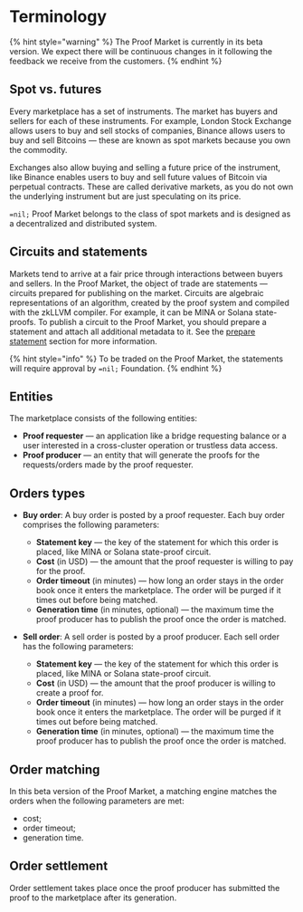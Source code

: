 # Terminology

{% hint style="warning" %}
The Proof Market is currently in its beta version.
We expect there will be continuous changes in it following the feedback we receive from the customers.
{% endhint %}

## Spot vs. futures

Every marketplace has a set of instruments.
The market has buyers and sellers for each of these instruments.
For example, London Stock Exchange allows users to buy and sell stocks of companies, Binance allows users
to buy and sell Bitcoins — these are known as spot markets because you own the commodity.

Exchanges also allow buying and selling a future price of the instrument, like Binance enables users
to buy and sell future values of Bitcoin via perpetual contracts.
These are called derivative markets, as you do not own the underlying instrument
but are just speculating on its price.

`=nil;` Proof Market belongs to the class of spot markets and is designed
as a decentralized and distributed system.

## Circuits and statements

Markets tend to arrive at a fair price through interactions between buyers and sellers.
In the Proof Market, the object of trade are statements — circuits 
prepared for publishing on the market.
Circuits are algebraic representations of an algorithm, created by the proof system
and compiled with the zkLLVM compiler.
For example, it can be MINA or Solana state-proofs.
To publish a circuit to the Proof Market, you should prepare a statement and attach
all additional metadata to it.
See the [prepare statement](cmd-reference/statement.md/#prepare-statement)
section for more information.

{% hint style="info" %}
To be traded on the Proof Market, the statements will require approval by `=nil;` Foundation.
{% endhint %}

## Entities

The marketplace consists of the following entities:

* **Proof requester** — an application like a bridge requesting balance or a user
    interested in a cross-cluster operation or trustless data access.
* **Proof producer** — an entity that will generate the proofs for the requests/orders
    made by the proof requester.

## Orders types

* **Buy order**: A buy order is posted by a proof requester.
    Each buy order comprises the following parameters:
  * **Statement key** — the key of the statement for which this order is placed,
    like MINA or Solana state-proof circuit.
  * **Cost** (in USD) — the amount that the proof requester is willing to pay for the proof.
  * **Order timeout** (in minutes) — how long an order stays in the order book
    once it enters the marketplace.
    The order will be purged if it times out before being matched.
  * **Generation time** (in minutes, optional) — the maximum time the proof producer
    has to publish the proof once the order is matched.

* **Sell order**: A sell order is posted by a proof producer.
    Each sell order has the following parameters:
  * **Statement key** — the key of the statement for which this order is placed,
    like MINA or Solana state-proof circuit.
  * **Cost** (in USD) — the amount that the proof producer is willing to create a proof for.
  * **Order timeout** (in minutes) — how long an order stays in the order book
    once it enters the marketplace.
    The order will be purged if it times out before being matched.
  * **Generation time** (in minutes, optional) — the maximum time the proof producer
    has to publish the proof once the order is matched.

## Order matching

In this beta version of the Proof Market, a matching engine matches the orders
when the following parameters are met:

* cost;
* order timeout;
* generation time.

## Order settlement

Order settlement takes place once the proof producer has submitted the proof to the marketplace
after its generation.
